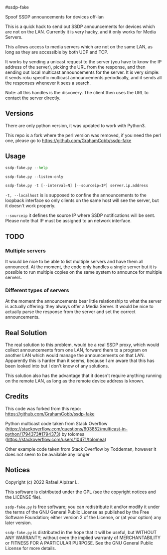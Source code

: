 #ssdp-fake

Spoof SSDP announcements for devices off-lan

This is a quick hack to send out SSDP announcements for devices which are not on the LAN.
Currently it is very hacky, and it only works for Media Servers.

This allows access to media servers which are not on the same LAN, as long as they are
accessible by both UDP and TCP.

It works by sending a unicast request to the server (you have to know the IP address of
the server), picking the URL from the response, and then sending out local multicast
announcements for the server.  It is very simple: it sends roku specific multicast
announcements periodically, and it sends all the responses whenever it sees a search.

Note: all this handles is the discovery.  The client then uses the URL to contact the 
server directly.

## Versions

There are only python version, it was updated to work with Python3.

This repo is a fork where the perl version was removed, if you need
the perl one, please go to https://github.com/GrahamCobb/ssdp-fake


## Usage

``` python
ssdp-fake.py --help

ssdp-fake.py --listen-only

ssdp-fake.py -t [--interval=N] [--sourceip=IP] server.ip.address
```

`-t, --localhost` is is supposed to confine the announcements to the
loopback interface so only clients on the same host will see the
server, but it doesn't work properly.

`--sourceip` it defines the source IP where SSDP notifications will be sent.
Please note that IP must be assigned to an network interface.

## TODO

### Multiple servers
It would be nice to be able to list multiple servers and have them all announced.
At the moment, the code only handles a single server but it is possible to run multiple copies
on the same system to announce for multiple servers.

### Different types of servers
At the moment the announcements bear little relationship to what the server is actually offering:
they always offer a Media Server. It would be nice to actually parse the response from the server and
set the correct announcements.

## Real Solution
The real solution to this problem, would be a real SSDP proxy, which would collect
announcements from one LAN, forward them to a program on another LAN which would manage
the announcements on that LAN.  Apparently this is harder than it seems, because
I am aware that this has been looked into but I don't know of any solutions.

This solution also has the advantage that it doesn't require anything running on the remote
LAN, as long as the remote device address is known.

## Credits
This code was forked from this repo: https://github.com/GrahamCobb/ssdp-fake

Python multicast code taken from Stack Overflow (https://stackoverflow.com/questions/603852/multicast-in-python/1794373#1794373) by tolomea (https://stackoverflow.com/users/10471/tolomea)

Other example code taken from Stack Overflow by Toddeman, however it does not seem to be available any longer

## Notices
Copyright (c) 2022 Rafael Alpízar L.

This software is distributed under the GPL (see the copyright notices and the LICENSE file).

`ssdp-fake.py` is free software; you can redistribute it and/or modify
it under the terms of the GNU General Public License as published by
the Free Software Foundation; either version 2 of the License, or
(at your option) any later version.

`ssdp-fake.py` is distributed in the hope that it will be useful,
but WITHOUT ANY WARRANTY; without even the implied warranty of
MERCHANTABILITY or FITNESS FOR A PARTICULAR PURPOSE.  See the
GNU General Public License for more details.

